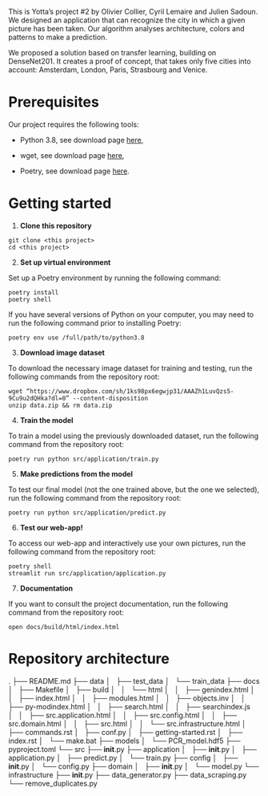 This is Yotta’s project #2 by Olivier Collier, Cyril Lemaire and Julien Sadoun. We designed an application that can recognize the city in which a given picture has been taken. Our algorithm analyses architecture, colors and patterns to make a prediction.

We proposed a solution based on transfer learning, building on DenseNet201. It creates a proof of concept, that takes only five cities into account: Amsterdam, London, Paris, Strasbourg and Venice.

# Prerequisites

Our project requires the following tools:


* Python 3.8, see download page [here](https://www.python.org/downloads/),


* wget, see download page [here](https://www.gnu.org/software/wget/),


* Poetry, see download page [here](https://python-poetry.org/docs/).

# Getting started


1. **Clone this repository**

```
git clone <this project>
cd <this project>
```


2. **Set up virtual environment**

Set up a Poetry environment by running the following command:

```
poetry install
poetry shell
```

If you have several versions of Python on your computer, you may need to run the following command prior to installing Poetry:

```
poetry env use /full/path/to/python3.8
```


3. **Download image dataset**

To download the necessary image dataset for training and testing, run the following commands from the repository root:

```
wget “https://www.dropbox.com/sh/1ks98px6egwjp31/AAAZh1LuvQzs5-9Cu9u2dQHka?dl=0” --content-disposition
unzip data.zip && rm data.zip
```


4. **Train the model**

To train a model using the previously downloaded dataset, run the following command from the repository root:

```
poetry run python src/application/train.py
```


5. **Make predictions from the model**

To test our final model (not the one trained above, but the one we selected), run the following command from the repository root:

```
poetry run python src/application/predict.py
```


6. **Test our web-app!**

To access our web-app and interactively use your own pictures, run the following command from the repository root:

```
poetry shell
streamlit run src/application/application.py
```

7. **Documentation**

If you want to consult the project documentation, run the following command from the repository root:

```
open docs/build/html/index.html
```


# Repository architecture

.
├── README.md
├── data
│   ├── test_data
│   └── train_data
├── docs
│   ├── Makefile
│   ├── build
│   │   └── html
│   │       ├── genindex.html
│   │       ├── index.html
│   │       ├── modules.html
│   │       ├── objects.inv
│   │       ├── py-modindex.html
│   │       ├── search.html
│   │       ├── searchindex.js
│   │       ├── src.application.html
│   │       ├── src.config.html
│   │       ├── src.domain.html
│   │       ├── src.html
│   │       └── src.infrastructure.html
│   ├── commands.rst
│   ├── conf.py
│   ├── getting-started.rst
│   ├── index.rst
│   └── make.bat
├── models
│   └── PCR_model.hdf5
├── pyproject.toml
└── src
    ├── __init__.py
    ├── application
    │   ├── __init__.py
    │   ├── application.py
    │   ├── predict.py
    │   └── train.py
    ├── config
    │   ├── __init__.py
    │   └── config.py
    ├── domain
    │   ├── __init__.py
    │   └── model.py
    └── infrastructure
        ├── __init__.py
        ├── data_generator.py
        ├── data_scraping.py
        └── remove_duplicates.py

